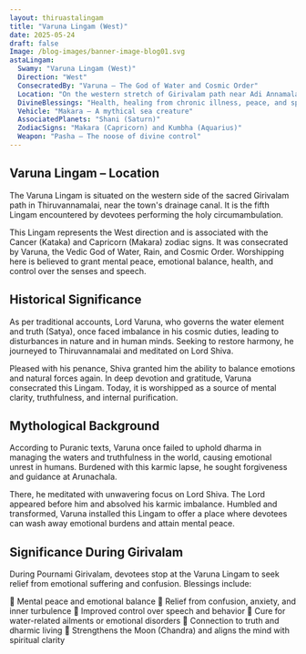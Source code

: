 ```yaml
---
layout: thiruastalingam
title: "Varuna Lingam (West)"
date: 2025-05-24
draft: false
Image: /blog-images/banner-image-blog01.svg
astaLingam:
  Swamy: "Varuna Lingam (West)"
  Direction: "West"
  ConsecratedBy: "Varuna – The God of Water and Cosmic Order"
  Location: "On the western stretch of Girivalam path near Adi Annamalai"
  DivineBlessings: "Health, healing from chronic illness, peace, and spiritual cleansing"
  Vehicle: "Makara – A mythical sea creature"
  AssociatedPlanets: "Shani (Saturn)"
  ZodiacSigns: "Makara (Capricorn) and Kumbha (Aquarius)"
  Weapon: "Pasha – The noose of divine control"
---
```


## Varuna Lingam – Location

The Varuna Lingam is situated on the western side of the sacred Girivalam path in Thiruvannamalai, near the town's drainage canal. It is the fifth Lingam encountered by devotees performing the holy circumambulation.

This Lingam represents the West direction and is associated with the Cancer (Kataka) and Capricorn (Makara) zodiac signs. It was consecrated by Varuna, the Vedic God of Water, Rain, and Cosmic Order. Worshipping here is believed to grant mental peace, emotional balance, health, and control over the senses and speech.

## Historical Significance

As per traditional accounts, Lord Varuna, who governs the water element and truth (Satya), once faced imbalance in his cosmic duties, leading to disturbances in nature and in human minds. Seeking to restore harmony, he journeyed to Thiruvannamalai and meditated on Lord Shiva.

Pleased with his penance, Shiva granted him the ability to balance emotions and natural forces again. In deep devotion and gratitude, Varuna consecrated this Lingam. Today, it is worshipped as a source of mental clarity, truthfulness, and internal purification.

## Mythological Background

According to Puranic texts, Varuna once failed to uphold dharma in managing the waters and truthfulness in the world, causing emotional unrest in humans. Burdened with this karmic lapse, he sought forgiveness and guidance at Arunachala.

There, he meditated with unwavering focus on Lord Shiva. The Lord appeared before him and absolved his karmic imbalance. Humbled and transformed, Varuna installed this Lingam to offer a place where devotees can wash away emotional burdens and attain mental peace.

## Significance During Girivalam

During Pournami Girivalam, devotees stop at the Varuna Lingam to seek relief from emotional suffering and confusion. Blessings include:

🙏 Mental peace and emotional balance
🙏 Relief from confusion, anxiety, and inner turbulence
🙏 Improved control over speech and behavior
🙏 Cure for water-related ailments or emotional disorders
🙏 Connection to truth and dharmic living
🙏 Strengthens the Moon (Chandra) and aligns the mind with spiritual clarity